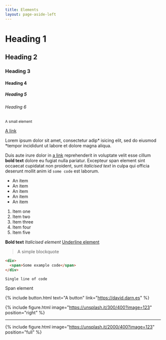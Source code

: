 ```yaml
---
title: Elements
layout: page-aside-left
---
```


# Heading 1

## Heading 2

### Heading 3

#### Heading 4

##### Heading 5

###### Heading 6

<small>A small element</small>

[A link](# "A link")

Lorem ipsum dolor sit amet, consectetur adip* isicing elit, sed do eiusmod *tempor incididunt ut labore et dolore magna aliqua.

Duis aute irure dolor in [a link](# "a link") reprehenderit in voluptate velit esse cillum **bold text** dolore eu fugiat nulla pariatur. Excepteur <span>span element</span> sint occaecat cupidatat non proident, sunt _italicised text_ in culpa qui officia deserunt mollit anim id `some code` est laborum.

*   An item
*   An item
*   An item
*   An item
*   An item

1.  Item one
2.  Item two
3.  Item three
4.  Item four
5.  Item five

**Bold text** _Italicised element_ <u>Underline element</u>

> A simple blockquote

``` html
<div>
  <span>Some example code</span>
</div>
```

`Single line of code`

<span>Span element</span>

{% include button.html text="A button" link="https://david.darn.es" %}

{% include figure.html image="https://unsplash.it/300/400?image=123" position="right" %}

---

{% include figure.html image="https://unsplash.it/2000/400?image=123" position="full" %}
